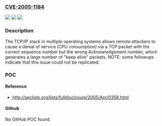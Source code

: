 ### [CVE-2005-1184](https://cve.mitre.org/cgi-bin/cvename.cgi?name=CVE-2005-1184)
![](https://img.shields.io/static/v1?label=Product&message=n%2Fa&color=blue)
![](https://img.shields.io/static/v1?label=Version&message=n%2Fa&color=blue)
![](https://img.shields.io/static/v1?label=Vulnerability&message=n%2Fa&color=brighgreen)

### Description

The TCP/IP stack in multiple operating systems allows remote attackers to cause a denial of service (CPU consumption) via a TCP packet with the correct sequence number but the wrong Acknowledgement number, which generates a large number of "keep alive" packets.  NOTE: some followups indicate that this issue could not be replicated.

### POC

#### Reference
- http://seclists.org/lists/fulldisclosure/2005/Apr/0358.html

#### Github
No GitHub POC found.

